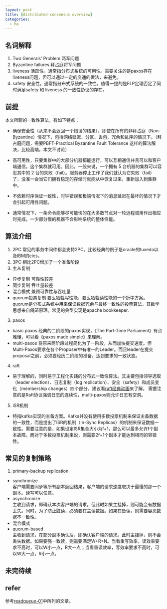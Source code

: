 ```yaml
---
layout: post
title: [distributed-consensus overview]
categories:
  - ha
---
```


## 名词解释
1. Two Generals’ Problem
  两军问题
2. Byzantine failures
  拜占庭将军问题
3. liveness
  活跃性。通常指分布式系统的可用性。需要关注的是paxos存在liveness问题，但可以通过一定的变通的做法，来避免。
4. safety
  安全性。通常指分布式系统的一致性。值得一提的是FLP定理否定了同时满足safety 和 liveness 的一致性协议的存在。

## 前提
本文所聊的一致性算法，有如下特点：
* 确保安全性（从来不会返回一个错误的结果），即使在所有的非拜占庭（Non-Byzantine）情况下，包括网络延迟、分区、丢包、冗余和乱序的情况下。（拜占庭问题，需要PBFT-Practical Byzantine Fault Tolerance 这样的算法解决，比较高端，本文不讨论）

* 高可用性，只要集群中的大部分机器都能运行，可以互相通信并且可以和客户端通信，这个集群就可用。因此，一般来说，一个拥有 5 台机器的集群可以容忍其中的 2 台的失败（fail）。服务器停止工作了我们就认为它失败（fail）了，没准一会当它们拥有稳定的存储时就能从中恢复过来，重新加入到集群中。

* 不依赖时序保证一致性，时钟错误和极端情况下的消息延迟在最坏的情况下才会引起可用性问题。

* 通常情况下，一条命令能够尽可能快的在大多数节点对一轮远程调用作出相应时完成，一少部分慢的机器不会影响系统的整体性能。

## 算法介绍
1. 2PC
  常见的事务中间件都会支持2PC。比较经典的例子是oracle的tuxedo以及IBM的cics。
2. 3PC
  相比2PC增加了一个准备阶段
3. 主从复制
  * 异步复制
    可靠性较差
  * 同步复制
    吞吐量较差
  * 混合模式
    兼顾可靠性与吞吐量
  * quorum投票复制
    要么牺牲写性能，要么牺牲读性能的一个折中方案。
    quorum是分布式系统中用来保证数据冗余与最终一致性的投票算法，其数学思想来自鸽笼原理。常见的典型实现是apache bookkeeper.
3. paxos
  * basic paxos
    经典的二阶段的paxos实现，《The Part-Time Parliament》有点难懂，可以看《paxos made simple》来理解。
  * multi-paxos
    将原来两阶段过程简化为了一阶段，从而加快提交速度。但Multi-Paxos要求在各个Proposer中有唯一的Leader。而且leader在提交proposal之前，必须要经历二阶段的准备，达到要求的一致状态。
4. raft
  * 易于理解的，同时易于工程化实践的分布式一致性算法。其主要包括领导选取（leader election）、日志复制（log replication）、安全（safety）和成员变化（membership changes）四个部分。建议看[raft经典动画](http://thesecretlivesofdata.com/raft/)来了解。 需要注意的是Raft协议强调日志的连续性，multi-paxos则允许日志有空洞。
5. ISR机制
  * 特指kafka实现的主备方案。Kafka并没有使用多数投票机制来保证主备数据的一致性，而是提出了ISR的机制（In-Sync Replicas）的机制来保证数据一致性。需要注意的是，如果设定ISR集合大小为f+1，那么可以最多允许f个副本故障，而对于多数投票机制来说，则需要2f+1个副本才能达到相同的容错性。

## 常见的复制策略
1. primary-backup replication  
  * synchronize  
    客户端需要同步等所有副本返回结果，客户端的请求速度取决于最慢的那一个副本。读写可以任意。
  * asynchronize  
    主收到请求，即确认本次客户端的请求。但此时如果主挂掉，则可能会有数据丢失。同时，为了防止脏读，必须要在主读数据。如果在备读，则需要容忍数据不一致性。
  * 混合模式
  * quorum-based   
    主收到请求，在部分副本确认后，即确认客户端的请求。此时主挂掉，则不会丢失数据。如果要强一致读，则需要满足W+R>N。当看重写效率，读效率要求不高时，可以W小一点，R大一点；当看重读效率，写效率要求不高时，可以W大一点，R小一点。

## 未完待续

## refer
参考[readqueue-01](http://xmtsui.github.io/blog/readqueue/2017/03/14/readqueue-01.html)中所列的文章。
